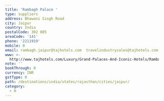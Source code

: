 ```yaml
---
title: 'Rambagh Palace '
type: suppliers
address: Bhawani Singh Road
city: Jaipur
country: India
postalCode: 302 005
areaCode: '141'
phone: '2211919'
mobile: 0
email: rambagh.jaipur@tajhotels.com  travelindustrysales@tajhotels.com
www: >-
  http://www.tajhotels.com/Luxury/Grand-Palaces-And-Iconic-Hotels/Rambagh-Palace-Jaipur
note: ''
bookThrough: 0
currency: INR
gstType: 0
path: /destinations/india/states/rajasthan/cities/jaipur/
category:
  - H
---
```


